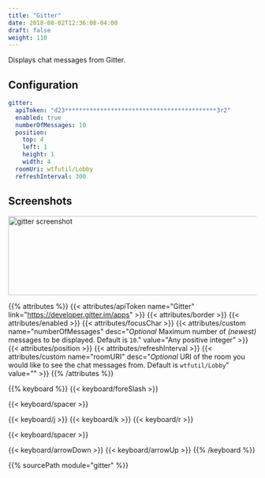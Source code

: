 ```yaml
---
title: "Gitter"
date: 2018-08-02T12:36:08-04:00
draft: false
weight: 110
---
```


Displays chat messages from Gitter.

## Configuration

```yaml
gitter:
  apiToken: "d23*******************************************3r2"
  enabled: true
  numberOfMessages: 10
  position:
    top: 4
    left: 1
    height: 1
    width: 4
  roomUri: wtfutil/Lobby
  refreshInterval: 300
```

## Screenshots

<img src="/imgs/modules/gitter.png" width="847" height="160" alt="gitter screenshot" />

{{% attributes %}}
  {{< attributes/apiToken name="Gitter" link="https://developer.gitter.im/apps" >}}
  {{< attributes/border >}}
  {{< attributes/enabled >}}
  {{< attributes/focusChar >}}
  {{< attributes/custom name="numberOfMessages" desc="_Optional_ Maximum number of _(newest)_ messages to be displayed. Default is `10`." value="Any positive integer" >}}
  {{< attributes/position >}}
  {{< attributes/refreshInterval >}}
  {{< attributes/custom name="roomURI" desc="_Optional_ URI of the room you would like to see the chat messages from. Default is `wtfutil/Lobby`" value="" >}}
{{% /attributes %}}

{{% keyboard %}}
  {{< keyboard/foreSlash >}}

  {{< keyboard/spacer >}}

  {{< keyboard/j >}}
  {{< keyboard/k >}}
  {{< keyboard/r >}}

  {{< keyboard/spacer >}}

  {{< keyboard/arrowDown >}}
  {{< keyboard/arrowUp >}}
{{% /keyboard %}}

{{% sourcePath module="gitter" %}}